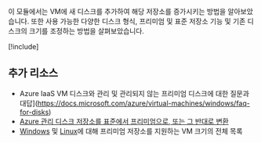 이 모듈에서는 VM에 새 디스크를 추가하여 해당 저장소를 증가시키는 방법을 알아보았습니다. 또한 사용 가능한 다양한 디스크 형식, 프리미엄 및 표준 저장소 기능 및 기존 디스크의 크기를 조정하는 방법을 살펴보았습니다.

[!include[](../../../includes/azure-sandbox-cleanup.md)]

## <a name="additional-resources"></a>추가 리소스

- Azure IaaS VM 디스크와 관리 및 관리되지 않는 프리미엄 디스크에 대한 질문과 대답](https://docs.microsoft.com/azure/virtual-machines/windows/faq-for-disks)
- [Azure 관리 디스크 저장소를 표준에서 프리미엄으로, 또는 그 반대로 변환](https://docs.microsoft.com/azure/virtual-machines/linux/convert-disk-storage)
- [Windows](https://docs.microsoft.com/azure/virtual-machines/windows/sizes) 및 [Linux](https://docs.microsoft.com/azure/virtual-machines/linux/sizes)에 대해 프리미엄 저장소를 지원하는 VM 크기의 전체 목록
